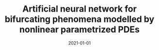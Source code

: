 ---
title: "Artificial neural network for bifurcating phenomena modelled by nonlinear parametrized PDEs"
collection: publications
permalink: /publication/2021-01-01-Artificial-neural-network-for-bifurcating-phenomena-modelled-by-nonlinear-parametrized-PDEs
date: 2021-01-01
item: 4
venue: 'PAMM'
authors: 'F. Pichi, F. Ballarin, G. Rozza, J. Hesthaven'
pubsource: 'journal'
---